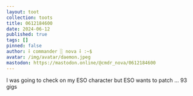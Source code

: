 ```yaml
---
layout: toot
collection: toots
title: 0612184600
date: 2024-06-12
published: true
tags: []
pinned: false
author: ⸸ commander ░ nova ⸸ :~$
avatar: /img/avatar/daemon.jpeg
mastodon: https://mastodon.online/@cmdr_nova/0612184600
---
```


I was going to check on my ESO character but ESO wants to patch ... 93 gigs

